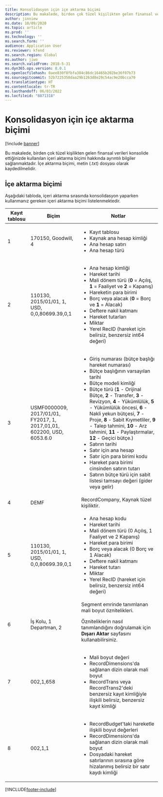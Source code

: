 ```yaml
---
title: Konsolidasyon için içe aktarma biçimi
description: Bu makalede, birden çok tüzel kişilikten gelen finansal verileri konsolide ettiğinizde kullanılan içeri aktarma biçimi hakkında ayrıntılı bilgiler sağlanmaktadır.
author: jinniew
ms.date: 10/09/2020
ms.topic: article
ms.prod: ''
ms.technology: ''
ms.search.form: ''
audience: Application User
ms.reviewer: kfend
ms.search.region: Global
ms.author: jiwo
ms.search.validFrom: 2018-5-31
ms.dyn365.ops.version: 8.0.1
ms.openlocfilehash: 0aee830f8fbfa384c86dc16465b202be36f07b73
ms.sourcegitcommit: 52b7225350daa29b1263d8e29c54ac9e20bcca70
ms.translationtype: HT
ms.contentlocale: tr-TR
ms.lasthandoff: 06/03/2022
ms.locfileid: "8871318"
---
```

# <a name="import-format-for-consolidation"></a>Konsolidasyon için içe aktarma biçimi

[!include [banner](../includes/banner.md)]

Bu makalede, birden çok tüzel kişilikten gelen finansal verileri konsolide ettiğinizde kullanılan içeri aktarma biçimi hakkında ayrıntılı bilgiler sağlanmaktadır. İçe aktarma biçimi, metin (.txt) dosyası olarak kaydedilmelidir.

## <a name="import-format"></a>İçe aktarma biçimi

Aşağıdaki tabloda, içeri aktarma sırasında konsolidasyon yaparken kullanmanız gereken içeri aktarma biçimi listelenmektedir.

| Kayıt tablosu | Biçim | Notlar |
|--------------|---------|-------|
| 1            | 170150, Goodwill, 4 | <ul><li>Kayıt tablosu</li><li>Kaynak ana hesap kimliği</li><li>Ana hesap satırı</li><li>Ana hesap türü</li></ul> |
| 2            | 110130, 2015/01/01, 1, USD, 0,0,80699.39,0,1 | <ul><li>Ana hesap kimliği</li><li>Hareket tarihi</li><li>Mali dönem türü (**0** = Açılış, **1** = Faaliyet ve **2** = Kapanış)</li><li>Hareketin para birimi</li><li>Borç veya alacak (**0** = Borç ve **1** = Alacak)</li><li>Deftere nakil katmanı</li><li>Hareket tutarları</li><li>Miktar</li><li>Yerel RecID (hareket için belirsiz, benzersiz int64 değeri)</li></ul> |
| 3            | USMF0000009, 2017/01/01, FY2017, 1, 2017,01,01, 602200, USD, 6053.6.0 | <ul><li>Giriş numarası (bütçe başlığı hareket numarası)</li><li>Bütçe başlığının varsayılan tarihi</li><li>Bütçe modeli kimliği</li><li>Bütçe türü (**1** - Orijinal Bütçe, **2** - Transfer, **3** - Revizyon, **4** - Yükümlülük, **5** - Yükümlülük öncesi, **6** - Nakli yekun bütçesi, **7** - Proje, **8** - Sabit Kıymetliler, **9** - Talep tahmini, **10** - Arz tahmini, **11** - Paylaştırmalar, **12** - Geçici bütçe.)</li><li>Satırın tarihi</li><li>Satır için ana hesap</li><li>Satır için para birimi kodu</li><li>Hareket para birimi cinsinden satırın tutarı</li><li>Satırın bütçe türü için sabit listesi tamsayı değeri (gider veya gelir)</li></ul> |
| 4            | DEMF | RecordCompany, Kaynak tüzel kişiliktir. |
| 5            | 110130, 2015/01/01, 1, USD, 0,0,80699.39,0,1 | <ul><li>Ana hesap kodu</li><li>Hareket tarihi</li><li>Mali dönem türü (0 Açılış, 1 Faaliyet ve 2 Kapanış)</li><li>Hareket para birimi</li><li>Borç veya alacak (0 Borç ve 1 Alacak)</li><li>Deftere nakil katmanı</li><li>Hareket tutarı</li><li>Miktar</li><li>Yerel RecID (hareket için belirsiz, benzersiz int64 değeri)</li></ul>  |
| 6            | İş Kolu, 1 Departman, 2 | Segment emrinde tanımlanan mali boyut öznitelikleri.<p>Özniteliklerin nasıl tanımlandığını doğrulamak için **Dışarı Aktar** sayfasını kullanabilirsiniz.</p> |
| 7            | 002,1,658 | <ul><li>Mali boyut değeri</li><li>RecordDimensions'da sağlanan dizin olarak mali boyut</li><li>RecordTrans veya RecordTrans2'deki benzersiz kayıt kimliğiyle ilişkili belirsiz, benzersiz kayıt kimliği</li></ul> |
| 8            | 002,1,1 | <ul><li>RecordBudget'taki hareketle ilişkili boyut değerleri</li><li>RecordDimensions'da sağlanan dizin olarak mali boyut</li><li>Dosyadaki hareket satırlarının sırasına göre hizalanmış belirsiz bir satır kaydı kimliği</li></ul> |


[!INCLUDE[footer-include](../../includes/footer-banner.md)]
